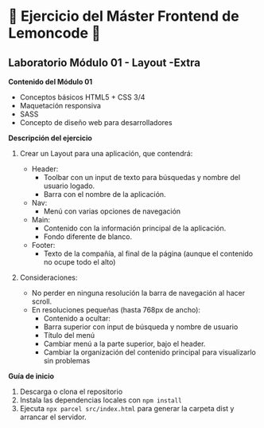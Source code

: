 ﻿# 🍋 Ejercicio del Máster Frontend de Lemoncode 🍋

## Laboratorio Módulo 01 - Layout -Extra

**Contenido del Módulo 01**
- Conceptos básicos HTML5 + CSS 3/4
- Maquetación responsiva
- SASS
- Concepto de diseño web para desarrolladores

**Descripción del ejercicio**

1. Crear un Layout para una aplicación, que contendrá:
    - Header:
        - Toolbar con un input de texto para búsquedas y nombre del
          usuario logado.
        - Barra con el nombre de la aplicación.
    - Nav:
        - Menú con varias opciones de navegación
    - Main:
        - Contenido con la información principal de la aplicación.
        - Fondo diferente de blanco.
    - Footer:
        - Texto de la compañía, al final de la página (aunque el
          contenido no ocupe todo el alto)
    
2. Consideraciones:
    - No perder en ninguna resolución la barra de navegación al hacer scroll.
    - En resoluciones pequeñas (hasta 768px de ancho):
         - Contenido a ocultar:
         - Barra superior con input de búsqueda y nombre de usuario
         - Título del menú
         - Cambiar menú a la parte superior, bajo el header.
         - Cambiar la organización del contenido principal para visualizarlo sin problemas

**Guía de inicio**
1. Descarga o clona el repositorio
2. Instala las dependencias locales con `npm install`
3. Ejecuta `npx parcel src/index.html` para generar la carpeta dist y arrancar el servidor.
